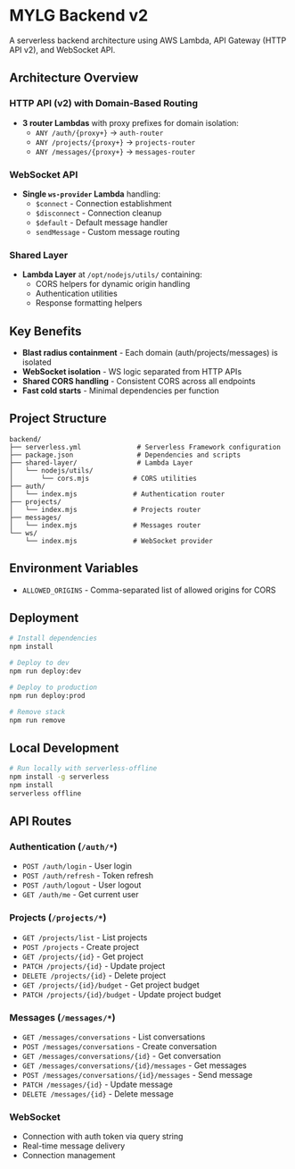 # MYLG Backend v2

A serverless backend architecture using AWS Lambda, API Gateway (HTTP API v2), and WebSocket API.

## Architecture Overview

### HTTP API (v2) with Domain-Based Routing
- **3 router Lambdas** with proxy prefixes for domain isolation:
  - `ANY /auth/{proxy+}` → `auth-router`
  - `ANY /projects/{proxy+}` → `projects-router` 
  - `ANY /messages/{proxy+}` → `messages-router`

### WebSocket API
- **Single `ws-provider` Lambda** handling:
  - `$connect` - Connection establishment
  - `$disconnect` - Connection cleanup
  - `$default` - Default message handler
  - `sendMessage` - Custom message routing

### Shared Layer
- **Lambda Layer** at `/opt/nodejs/utils/` containing:
  - CORS helpers for dynamic origin handling
  - Authentication utilities
  - Response formatting helpers

## Key Benefits

- **Blast radius containment** - Each domain (auth/projects/messages) is isolated
- **WebSocket isolation** - WS logic separated from HTTP APIs
- **Shared CORS handling** - Consistent CORS across all endpoints
- **Fast cold starts** - Minimal dependencies per function

## Project Structure

```
backend/
├── serverless.yml              # Serverless Framework configuration
├── package.json                # Dependencies and scripts
├── shared-layer/               # Lambda Layer
│   └── nodejs/utils/
│       └── cors.mjs           # CORS utilities
├── auth/
│   └── index.mjs              # Authentication router
├── projects/
│   └── index.mjs              # Projects router
├── messages/
│   └── index.mjs              # Messages router
└── ws/
    └── index.mjs              # WebSocket provider
```

## Environment Variables

- `ALLOWED_ORIGINS` - Comma-separated list of allowed origins for CORS

## Deployment

```bash
# Install dependencies
npm install

# Deploy to dev
npm run deploy:dev

# Deploy to production
npm run deploy:prod

# Remove stack
npm run remove
```

## Local Development

```bash
# Run locally with serverless-offline
npm install -g serverless
npm install
serverless offline
```

## API Routes

### Authentication (`/auth/*`)
- `POST /auth/login` - User login
- `POST /auth/refresh` - Token refresh
- `POST /auth/logout` - User logout
- `GET /auth/me` - Get current user

### Projects (`/projects/*`)
- `GET /projects/list` - List projects
- `POST /projects` - Create project
- `GET /projects/{id}` - Get project
- `PATCH /projects/{id}` - Update project
- `DELETE /projects/{id}` - Delete project
- `GET /projects/{id}/budget` - Get project budget
- `PATCH /projects/{id}/budget` - Update project budget

### Messages (`/messages/*`)
- `GET /messages/conversations` - List conversations
- `POST /messages/conversations` - Create conversation
- `GET /messages/conversations/{id}` - Get conversation
- `GET /messages/conversations/{id}/messages` - Get messages
- `POST /messages/conversations/{id}/messages` - Send message
- `PATCH /messages/{id}` - Update message
- `DELETE /messages/{id}` - Delete message

### WebSocket
- Connection with auth token via query string
- Real-time message delivery
- Connection management
